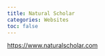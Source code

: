 ```yaml
---
title: Natural Scholar
categories: Websites
toc: false
---
```

https://www.naturalscholar.com

<!-- <img src="https://res.cloudinary.com/alchemist-cookbook/image/upload/w_200,f_auto/anthony-russano/me.jpg" style="border-radius: 5px; float:left; margin: 5px;"> -->